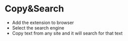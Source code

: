 # Copy&Search
* Add the extension to browser
* Select the search engine 
* Copy text from any site and it will search for that text